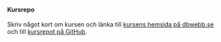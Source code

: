 
#### Kursrepo
Skriv något kort om kursen och länka till [kursens hemsida på dbwebb.se](https://dbwebb.se/kurser/design) och till [kursrepot på GitHub](https://github.com/dbwebb-se/design).
